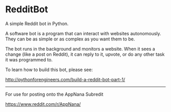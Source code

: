 RedditBot
=========

A simple Reddit bot in Python.

A software bot is a program that can interact with websites autonomously. They can be as simple or as complex as you want them to be.

The bot runs in the background and monitors a website. When it sees a change (like a post on Reddit), it can reply to it, upvote, or do any other task it was programmed to.


To learn how to build this bot, please see:

http://pythonforengineers.com/build-a-reddit-bot-part-1/

_____________________________________________________________

For use for posting onto the AppNana Subredit

https://www.reddit.com/r/AppNana/
